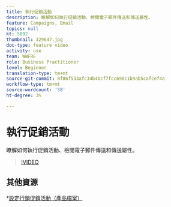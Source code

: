 ```yaml
---
title: 執行促銷活動
description: 瞭解如何執行促銷活動、檢閱電子郵件傳送和傳送屬性。
feature: Campaigns, Email
topics: null
kt: 5092
thumbnail: 329647.jpg
doc-type: feature video
activity: use
team: WWFRE
role: Business Practitioner
level: Beginner
translation-type: tm+mt
source-git-commit: 8f06f533afc34b4bcf7fcc690c1b9ab5cafcef4a
workflow-type: tm+mt
source-wordcount: '58'
ht-degree: 3%

---
```


# 執行促銷活動

瞭解如何執行促銷活動、檢閱電子郵件傳送和傳送屬性。

>[!VIDEO](https://video.tv.adobe.com/v/329647?quality=12)

## 其他資源

*[設定行銷促銷活動（產品檔案）](https://experienceleague.adobe.com/docs/campaign-classic/using/orchestrating-campaigns/orchestrate-campaigns/setting-up-marketing-campaigns.html?lang=en#orchestrating-campaigns)
